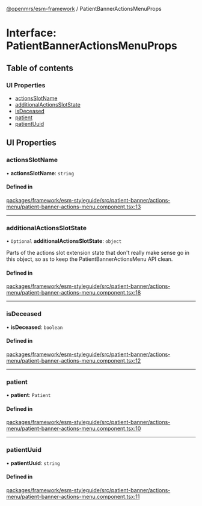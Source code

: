 [@openmrs/esm-framework](../API.md) / PatientBannerActionsMenuProps

# Interface: PatientBannerActionsMenuProps

## Table of contents

### UI Properties

- [actionsSlotName](PatientBannerActionsMenuProps.md#actionsslotname)
- [additionalActionsSlotState](PatientBannerActionsMenuProps.md#additionalactionsslotstate)
- [isDeceased](PatientBannerActionsMenuProps.md#isdeceased)
- [patient](PatientBannerActionsMenuProps.md#patient)
- [patientUuid](PatientBannerActionsMenuProps.md#patientuuid)

## UI Properties

### actionsSlotName

• **actionsSlotName**: `string`

#### Defined in

[packages/framework/esm-styleguide/src/patient-banner/actions-menu/patient-banner-actions-menu.component.tsx:13](https://github.com/Vishal772-pixel/openmrs-esm-core/blob/main/packages/framework/esm-styleguide/src/patient-banner/actions-menu/patient-banner-actions-menu.component.tsx#L13)

___

### additionalActionsSlotState

• `Optional` **additionalActionsSlotState**: `object`

Parts of the actions slot extension state that don't really make sense go in this object,
so as to keep the PatientBannerActionsMenu API clean.

#### Defined in

[packages/framework/esm-styleguide/src/patient-banner/actions-menu/patient-banner-actions-menu.component.tsx:18](https://github.com/Vishal772-pixel/openmrs-esm-core/blob/main/packages/framework/esm-styleguide/src/patient-banner/actions-menu/patient-banner-actions-menu.component.tsx#L18)

___

### isDeceased

• **isDeceased**: `boolean`

#### Defined in

[packages/framework/esm-styleguide/src/patient-banner/actions-menu/patient-banner-actions-menu.component.tsx:12](https://github.com/Vishal772-pixel/openmrs-esm-core/blob/main/packages/framework/esm-styleguide/src/patient-banner/actions-menu/patient-banner-actions-menu.component.tsx#L12)

___

### patient

• **patient**: `Patient`

#### Defined in

[packages/framework/esm-styleguide/src/patient-banner/actions-menu/patient-banner-actions-menu.component.tsx:10](https://github.com/Vishal772-pixel/openmrs-esm-core/blob/main/packages/framework/esm-styleguide/src/patient-banner/actions-menu/patient-banner-actions-menu.component.tsx#L10)

___

### patientUuid

• **patientUuid**: `string`

#### Defined in

[packages/framework/esm-styleguide/src/patient-banner/actions-menu/patient-banner-actions-menu.component.tsx:11](https://github.com/Vishal772-pixel/openmrs-esm-core/blob/main/packages/framework/esm-styleguide/src/patient-banner/actions-menu/patient-banner-actions-menu.component.tsx#L11)
